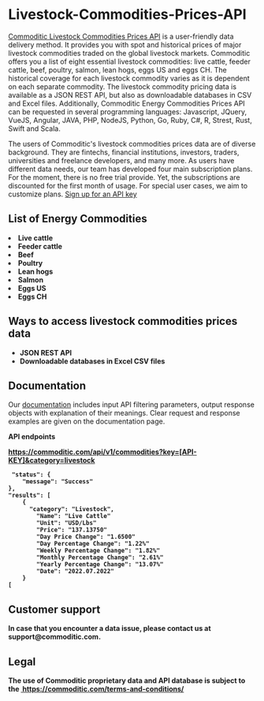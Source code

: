# Livestock-Commodities-Prices-API

<a href="https://commoditic.com/livestock-commodities-prices-api/" rel="nofollow"> Commoditic Livestock Commodities Prices API</a> is a user-friendly data delivery method. It provides you with spot and historical prices of major livestock commodities traded on the global livestock markets. Commoditic offers  you a list of eight essential livestock commodities: live cattle, feeder cattle, beef, poultry, salmon, lean hogs, eggs US and eggs CH. The historical coverage for each livestock commodity varies as it is dependent on each separate commodity. The livestock commodity pricing data is available as a JSON REST API, but also as downloadable databases in CSV and Excel files.
Additionally, Commoditic Energy Commodities Prices API can be requested in several programming languages: Javascript, JQuery, VueJS, Angular, JAVA, PHP, NodeJS, Python, Go, Ruby, C#, R, Strest, Rust, Swift and Scala. 

The users of Commoditic's livestock commodities prices data are of diverse background. They are fintechs, financial institutions, investors, traders, universities and freelance developers, and many more. As users have different data needs, our team has developed four main subscription plans. For the moment, there is no free trial provide. Yet, the subscriptions are discounted for the first month of usage. For special user cases, we aim to customize plans. <a href="https://commoditic.com/pricing/" rel="nofollow"> Sign up for an API key</a>

<h2> List of Energy Commodities </h2>

<li><strong>Live cattle</strong></li>
<li><strong>Feeder cattle</strong></li>
<li><strong>Beef</strong></li>
<li><strong>Poultry</strong></li>
<li><strong>Lean hogs</strong></li>
<li><strong>Salmon</strong></li>
<li><strong>Eggs US</strong></li>
<li><strong>Eggs CH</strong></li>

<h2>Ways to access livestock commodities prices data</h2>
<ul>
 	<li><strong>JSON REST API</strong></li>
 	<li><strong>Downloadable databases in Excel CSV files</strong></li>
</ul>

<h2>Documentation</h2>

Our <a href="https://commoditic.com/documentation/" rel="nofollow">documentation</a> includes input API filtering parameters, output response objects with explanation of their meanings. Clear request and response examples are given on the documentation page.


<p><strong>API endpoints<p>
<p><a href="https://commoditic.com/api-documentation">https://commoditic.com/api/v1/commodities?key=[API-KEY]&category=livestock</a></p>


     "status": {
        "message": "Success"
    },
    "results": [
        {
          "category": "Livestock",
            "Name": "Live Cattle"
            "Unit": "USD/Lbs"
            "Price": "137.13750"
            "Day Price Change": "1.6500"
            "Day Percentage Change": "1.22%"
            "Weekly Percentage Change": "1.82%"
            "Monthly Percentage Change": "2.61%"
            "Yearly Percentage Change": "13.07%"
            "Date": "2022.07.2022"
        }
    [

<h2>Customer support</h2>
In case that you encounter a data issue, please contact us at support@commoditic.com.

<h2>Legal</h2>
<p> The use of Commoditic proprietary data and API database is subject to the&nbsp;<a href="/"> https://commoditic.com/terms-and-conditions/</a></p>


